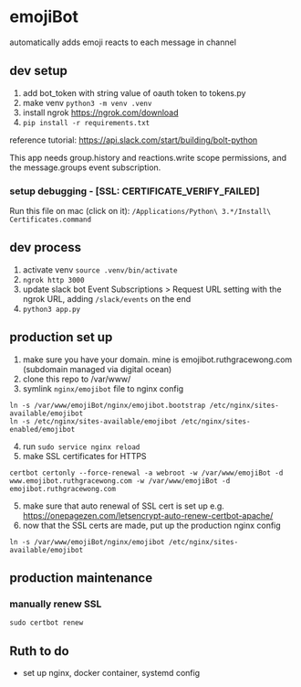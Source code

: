 # emojiBot

automatically adds emoji reacts to each message in channel

## dev setup

1. add bot_token with string value of oauth token to tokens.py
2. make venv `python3 -m venv .venv`
3. install ngrok https://ngrok.com/download
4. `pip install -r requirements.txt`

reference tutorial: https://api.slack.com/start/building/bolt-python

This app needs group.history and reactions.write scope permissions, and the message.groups event subscription.

### setup debugging - [SSL: CERTIFICATE_VERIFY_FAILED]

Run this file on mac (click on it): `/Applications/Python\ 3.*/Install\ Certificates.command`

## dev process

1. activate venv `source .venv/bin/activate`
2. `ngrok http 3000`
3. update slack bot Event Subscriptions > Request URL setting with the ngrok URL, adding `/slack/events` on the end
4. `python3 app.py`

## production set up

1. make sure you have your domain. mine is emojibot.ruthgracewong.com (subdomain managed via digital ocean)
2. clone this repo to /var/www/
3. symlink `nginx/emojibot` file to nginx config

```
ln -s /var/www/emojiBot/nginx/emojibot.bootstrap /etc/nginx/sites-available/emojibot
ln -s /etc/nginx/sites-available/emojibot /etc/nginx/sites-enabled/emojibot
```

4. run `sudo service nginx reload`
5. make SSL certificates for HTTPS

```
certbot certonly --force-renewal -a webroot -w /var/www/emojiBot -d www.emojibot.ruthgracewong.com -w /var/www/emojiBot -d emojibot.ruthgracewong.com
```

5. make sure that auto renewal of SSL cert is set up e.g. https://onepagezen.com/letsencrypt-auto-renew-certbot-apache/
6. now that the SSL certs are made, put up the production nginx config

```
ln -s /var/www/emojiBot/nginx/emojibot /etc/nginx/sites-available/emojibot
```

## production maintenance

### manually renew SSL

```
sudo certbot renew
```

## Ruth to do

- set up nginx, docker container, systemd config
